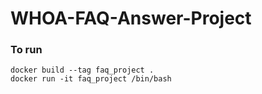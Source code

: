 # WHOA-FAQ-Answer-Project

### To run
```
docker build --tag faq_project .
docker run -it faq_project /bin/bash